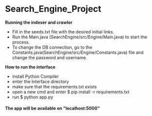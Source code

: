# Search_Engine_Project

**Running the indexer and crawler**
- Fill in the seeds.txt file with the desired initial links.
- Run the Main.java (SearchEngine/src/Engine/Main.java) to start the process.
- To change the DB connection, go to the Constants.java(SearchEngine/src/Engine/Constants.java) file and change the password and username.


**How to run the interface**
- install Python Compiler
- enter the Interface directory
- make sure that the requirements.txt exists 
- open a new cmd and enter $ pip install -r requirements.txt
- run $ python app.py

#### The app will be available on "localhost:5000"

